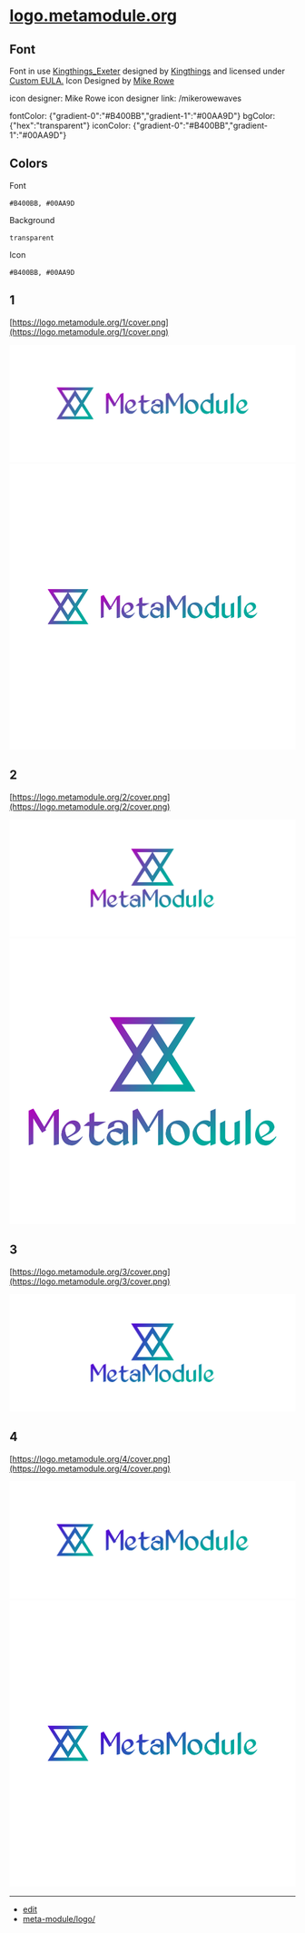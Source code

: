 # [logo.metamodule.org](https://logo.metamodule.org) 

## Font

Font in use <a target="_blank" href="http://www.kingthingsfonts.co.uk/fonts/fonts.htm">Kingthings_Exeter</a> designed by
<a target="_blank" href="http://www.kingthingsfonts.co.uk/">Kingthings</a>
and licensed under
<a target="_blank" href="https://www.fontsquirrel.com/license/Kingthings-Calligraphica">Custom EULA.</a>
Icon Designed by
<a target="_blank" href="https://thenounproject.com/mikerowewaves">Mike Rowe</a>


icon designer: Mike Rowe
icon designer link: /mikerowewaves
        

fontColor: {"gradient-0":"#B400BB","gradient-1":"#00AA9D"}
bgColor: {"hex":"transparent"}
iconColor: {"gradient-0":"#B400BB","gradient-1":"#00AA9D"}



## Colors

Font 

    #B400BB, #00AA9D


Background

    transparent


Icon

    #B400BB, #00AA9D    



## 1
[https://logo.metamodule.org/1/cover.png](https://logo.metamodule.org/1/cover.png)

![1/cover.png](1/cover.png)
![1/default.png](1/default.png)

## 2
[https://logo.metamodule.org/2/cover.png](https://logo.metamodule.org/2/cover.png)

![2/cover.png](2/cover.png)
![2/default.png](2/default.png)

## 3
[https://logo.metamodule.org/3/cover.png](https://logo.metamodule.org/3/cover.png)

![3/cover.png](3/cover.png)

## 4
[https://logo.metamodule.org/4/cover.png](https://logo.metamodule.org/4/cover.png)

![4/cover.png](4/cover.png)
![4/default.png](4/default.png)

---

+ [edit](https://github.com/meta-module/logo/edit/main/README.md)
+ [meta-module/logo/](https://github.com/meta-module/logo/)

